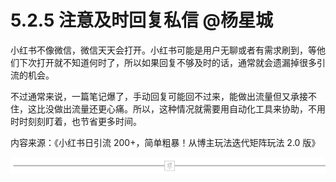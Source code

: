 # 5.2.5 注意及时回复私信 @杨星城

小红书不像微信，微信天天会打开。小红书可能是用户无聊或者有需求刷到，等他们下次打开就不知道何时了，所以如果回复不够及时的话，通常就会遗漏掉很多引流的机会。

不过通常来说，一篇笔记爆了，手动回复可能回不过来，能做出流量但又承接不住，这比没做出流量还更心痛。所以，这种情况就需要用自动化工具来协助，不用时时刻刻盯着，也节省更多时间。

内容来源：《小红书日引流 200+，简单粗暴！从博主玩法迭代矩阵玩法 2.0 版》

![](img/74240a2cc09bd64b6b952a3f347bc58e.png)